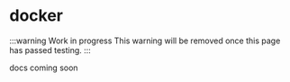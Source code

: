 # docker

:::warning Work in progress
<centered-image src="/img/work-in-progress.png" />
This warning will be removed once this page has passed testing.
:::

docs coming soon
